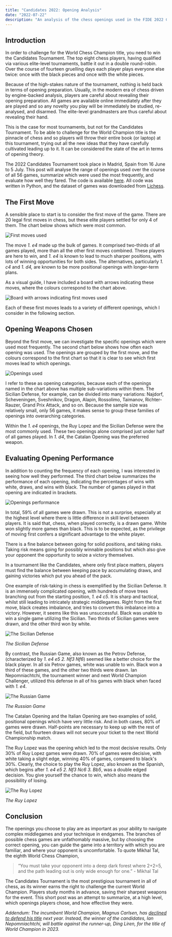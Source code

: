 ```yaml
---
title: "Candidates 2022: Opening Analysis"
date: "2022-07-22"
description: "An analysis of the chess openings used in the FIDE 2022 Candidates Tournament."
---
```


## Introduction

In order to challenge for the World Chess Champion title, you need to win the Candidates Tournament.
The top eight chess players, having qualified via various elite-level tournaments, battle it out in a double round-robin.
Over the course of fourteen gruelling days each player plays everyone else twice: once with the black pieces and once with the white pieces.

Because of the high-stakes nature of the tournament, nothing is held back in terms of opening preparation.
Usually, in the modern era of chess driven by engine-backed analysis, players are careful about revealing their opening preparation.
All games are available online immediately after they are played and so any novelty you play will be immediately be studied, re-analysed, and disarmed.
The elite-level grandmasters are thus careful about revealing their hand.

This is the case for most tournaments, but not for the Candidates Tournament.
To be able to challenge for the World Champion title is the pinnacle of chess and so players will throw their entire book (or laptop) at this tournament, trying out all the new ideas that they have carefully cultivated leading up to it.
It can be considered the state of the art in terms of opening theory.

The 2022 Candidates Tournament took place in Madrid, Spain from 16 June to 5 July.
This post will analyse the range of openings used over the course of all 56 games, summarize which were used the most frequently, and evaluate how well they fared.
The code is available [here](https://github.com/emilioziniades/candidates-2022-openings). All code was written in Python, and the dataset of games was downloaded from [Lichess](https://lichess.org).

## The First Move

A sensible place to start is to consider the first move of the game.
There are 20 legal first moves in chess, but these elite players settled for only 4 of them.
The chart below shows which were most common.

![First moves used](first_moves.png)

The move _1. e4_ made up the bulk of games.
It comprised two-thirds of all games played, more than all the other first moves combined.
These players are here to win, and _1. e4_ is known to lead to much sharper positions, with lots of winning opportunities for both sides.
The alternatives, particularly _1. c4_ and _1. d4,_ are known to be more positional openings with longer-term plans.

As a visual guide, I have included a board with arrows indicating these moves, where the colours correspond to the chart above.

![Board with arrows indicating first moves used](first_moves_annotated.png)

Each of these first moves leads to a variety of different openings, which I consider in the following section.

## Opening Weapons Chosen

Beyond the first move, we can investigate the specific openings which were used most frequently.
The second chart below shows how often each opening was used.
The openings are grouped by the first move, and the colours correspond to the first chart so that it is clear to see which first moves lead to which openings.

![Openings used](opening_categories.png)

I refer to these as opening categories, because each of the openings named in the chart above has multiple sub-variations within them.
The Sicilian Defense, for example, can be divided into many variations: Najdorf, Scheveningen, Sveshnikov, Dragon, Alapin, Rossolimo, Taimanov, Richter-Rauzer, Grand Prix Attack, and so on.
Because the sample size was relatively small, only 56 games, it makes sense to group these families of openings into overarching categories.

Within the _1. e4_ openings, the Ruy Lopez and the Sicilian Defense were the most commonly used.
These two openings alone comprised just under half of all games played.
In _1. d4_, the Catalan Opening was the preferred weapon.

## Evaluating Opening Performance

In addition to counting the frequency of each opening, I was interested in seeing how well they performed.
The third chart below summarizes the performance of each opening, indicating the percentages of wins with white, draws, and wins with black.
The number of games played in that opening are indicated in brackets.

![Openings performance](opening_performance.png)

In total, 59% of all games were drawn.
This is not a surprise, especially at the highest level where there is little difference in skill level between players.
It is said that, chess, when played correctly, is a drawn game.
White won slightly more games than black.
This is to be expected, as the privilege of moving first confers a significant advantage to the white player.

There is a fine balance between going for solid positions, and taking risks.
Taking risk means going for possibly winnable positions but which also give your opponent the opportunity to seize a victory themselves.

In a tournament like the Candidates, where only first place matters, players must find the balance between keeping pace by accumulating draws, and gaining victories which put you ahead of the pack.

One example of risk-taking in chess is exemplified by the Sicilian Defense.
It is an immensely complicated opening, with hundreds of move trees branching out from the starting position, _1. e4 c5_.
It is sharp and tactical, whilst still leading to intricately strategic middlegames.
Right from the first move, black creates imbalance, and tries to convert this imbalance into a victory.
However, it seems like this was unsuccessful.
Black was unable to win a single game utilizing the Sicilian. Two thirds of Sicilian games were drawn, and the other third won by white.

![The Sicilian Defense](sicilian.png)

_The Sicilian Defense_

By contrast, the Russian Game, also known as the Petrov Defense, (characterized by _1. e4 e5 2. Nf3 Nf6_) seemed like a better choice for the black player.
In all six Petrov games, white was unable to win. Black won a third of these games, and the other two thirds were drawn.
Ian Nepomniachtchi, the tournament winner and next World Champion Challenger, utilized this defense in all of his games with black when faced with _1. e4_.

![The Russian Game](petrov.png)

_The Russian Game_

The Catalan Opening and the Italian Opening are two examples of solid, positional openings which have very little risk.
And in both cases, 80% of games were drawn.
Half-points are necessary to keep up with the rest of the field, but fourteen draws will not secure your ticket to the next World Championship match.

The Ruy Lopez was the opening which led to the most decisive results.
Only 30% of Ruy Lopez games were drawn.
70% of games were decisive, with white taking a slight edge, winning 40% of games, compared to black's 30%.
Clearly, the choice to play the Ruy Lopez, also known as the Spanish, which begins after _1. e4 e5 2. Nf3 Nc6 3. Bb5_, was a double edged decision. You give yourself the chance to win, which also means the possibility of losing.

![The Ruy Lopez](ruy_lopez.png)

_The Ruy Lopez_

## Conclusion

The openings you choose to play are as important as your ability to navigate complex middlegames and your technique in endgames.
The branches of possible chess games are unfathomably massive, but by choosing the correct opening, you can guide the game into a territory with which you are familiar, and where your opponent is uncomfortable.
To quote Mikhal Tal, the eighth World Chess Champion,

> “You must take your opponent into a deep dark forest where 2+2=5, and the path leading out is only wide enough for one.” - Mikhal Tal

The Candidates Tournament is the most prestigious tournament in all of chess, as its winner earns the right to challenge the current World Champion.
Players study months in advance, saving their sharpest weapons for the event.
This short post was an attempt to summarize, at a high level, which openings players chose, and how effective they were.

_Addendum: The incumbent World Champion, Magnus Carlsen, has [declined to defend his title](https://chess24.com/en/read/news/magnus-carlsen-to-give-up-world-championship-title) next year.
Instead, the winner of the candidates, Ian Nepomniachtchi, will battle against the runner-up, Ding Liren, for the title of World Champion in 2023._
